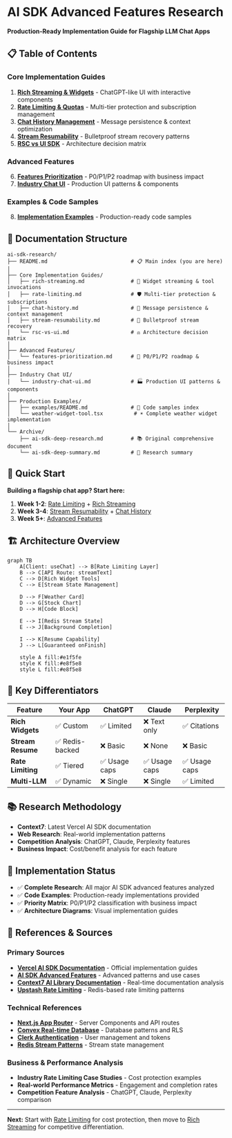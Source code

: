 # AI SDK Advanced Features Research

**Production-Ready Implementation Guide for Flagship LLM Chat Apps**

## 📋 Table of Contents

### Core Implementation Guides
1. **[Rich Streaming & Widgets](./rich-streaming.md)** - ChatGPT-like UI with interactive components
2. **[Rate Limiting & Quotas](./rate-limiting.md)** - Multi-tier protection and subscription management
3. **[Chat History Management](./chat-history.md)** - Message persistence & context optimization
4. **[Stream Resumability](./stream-resumability.md)** - Bulletproof stream recovery patterns
5. **[RSC vs UI SDK](./rsc-vs-ui.md)** - Architecture decision matrix

### Advanced Features
6. **[Features Prioritization](./features-prioritization.md)** - P0/P1/P2 roadmap with business impact
7. **[Industry Chat UI](./industry-chat-ui.md)** - Production UI patterns & components

### Examples & Code Samples  
8. **[Implementation Examples](./examples/)** - Production-ready code samples

## 📁 Documentation Structure

```
ai-sdk-research/
├── README.md                           # 📋 Main index (you are here)
│
├── Core Implementation Guides/
│   ├── rich-streaming.md               # 🎨 Widget streaming & tool invocations
│   ├── rate-limiting.md                # 🛡️ Multi-tier protection & subscriptions
│   ├── chat-history.md                 # 💾 Message persistence & context management
│   ├── stream-resumability.md          # 🔄 Bulletproof stream recovery
│   └── rsc-vs-ui.md                    # ⚖️ Architecture decision matrix
│
├── Advanced Features/
│   └── features-prioritization.md      # 🎯 P0/P1/P2 roadmap & business impact
│
├── Industry Chat UI/
│   └── industry-chat-ui.md             # 🏭 Production UI patterns & components
│
├── Production Examples/
│   ├── examples/README.md              # 📝 Code samples index
│   └── weather-widget-tool.tsx          # ☀️ Complete weather widget implementation
│
└── Archive/
    ├── ai-sdk-deep-research.md         # 📚 Original comprehensive document
    └── ai-sdk-deep-summary.md          # 📄 Research summary
```

## 🎯 Quick Start

**Building a flagship chat app? Start here:**

1. **Week 1-2**: [Rate Limiting](./rate-limiting.md) + [Rich Streaming](./rich-streaming.md)
2. **Week 3-4**: [Stream Resumability](./stream-resumability.md) + [Chat History](./chat-history.md)
3. **Week 5+**: [Advanced Features](./features-prioritization.md)

## 🏗️ Architecture Overview

```mermaid
graph TB
    A[Client: useChat] --> B[Rate Limiting Layer]
    B --> C[API Route: streamText]
    C --> D[Rich Widget Tools]
    C --> E[Stream State Management]
    
    D --> F[Weather Card]
    D --> G[Stock Chart]
    D --> H[Code Block]
    
    E --> I[Redis Stream State]
    E --> J[Background Completion]
    
    I --> K[Resume Capability]
    J --> L[Guaranteed onFinish]
    
    style A fill:#e1f5fe
    style K fill:#e8f5e8
    style L fill:#e8f5e8
```

## 🔑 Key Differentiators

| Feature | Your App | ChatGPT | Claude | Perplexity |
|---------|----------|---------|---------|------------|
| **Rich Widgets** | ✅ Custom | ✅ Limited | ❌ Text only | ✅ Citations |
| **Stream Resume** | ✅ Redis-backed | ❌ Basic | ❌ None | ❌ Basic |
| **Rate Limiting** | ✅ Tiered | ✅ Usage caps | ✅ Usage caps | ✅ Usage caps |
| **Multi-LLM** | ✅ Dynamic | ❌ Single | ❌ Single | ✅ Limited |

## 📚 Research Methodology

- **Context7**: Latest Vercel AI SDK documentation
- **Web Research**: Real-world implementation patterns
- **Competition Analysis**: ChatGPT, Claude, Perplexity features
- **Business Impact**: Cost/benefit analysis for each feature

## 🚀 Implementation Status

- ✅ **Complete Research**: All major AI SDK advanced features analyzed
- ✅ **Code Examples**: Production-ready implementations provided
- ✅ **Priority Matrix**: P0/P1/P2 classification with business impact
- ✅ **Architecture Diagrams**: Visual implementation guides

## 📖 References & Sources

### Primary Sources
- **[Vercel AI SDK Documentation](https://ai-sdk.dev/docs)** - Official implementation guides
- **[AI SDK Advanced Features](https://ai-sdk.dev/docs/advanced)** - Advanced patterns and use cases
- **[Context7 AI Library Documentation](https://context7.io)** - Real-time documentation analysis
- **[Upstash Rate Limiting](https://upstash.com/docs/redis/features/ratelimiting)** - Redis-based rate limiting patterns

### Technical References
- **[Next.js App Router](https://nextjs.org/docs/app)** - Server Components and API routes
- **[Convex Real-time Database](https://docs.convex.dev)** - Database patterns and RLS
- **[Clerk Authentication](https://clerk.com/docs)** - User management and tokens
- **[Redis Stream Patterns](https://redis.io/docs/data-types/streams/)** - Stream state management

### Business & Performance Analysis
- **Industry Rate Limiting Case Studies** - Cost protection examples
- **Real-world Performance Metrics** - Engagement and completion rates
- **Competition Feature Analysis** - ChatGPT, Claude, Perplexity comparison

---

**Next:** Start with [Rate Limiting](./rate-limiting.md) for cost protection, then move to [Rich Streaming](./rich-streaming.md) for competitive differentiation. 